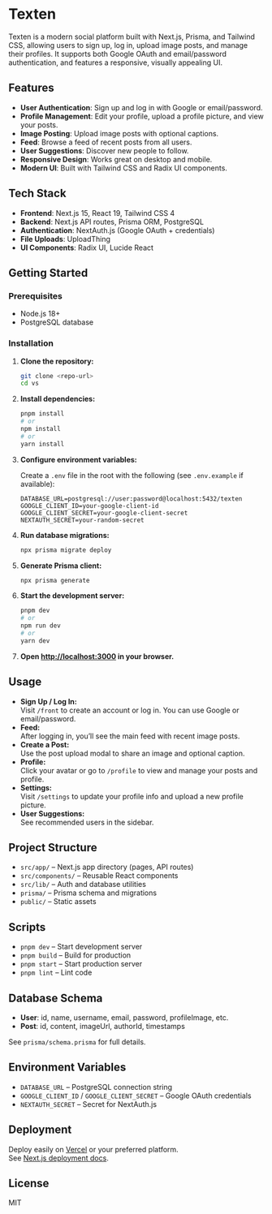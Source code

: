 # Texten

Texten is a modern social platform built with Next.js, Prisma, and Tailwind CSS, allowing users to sign up, log in, upload image posts, and manage their profiles. It supports both Google OAuth and email/password authentication, and features a responsive, visually appealing UI.

## Features

- **User Authentication**: Sign up and log in with Google or email/password.
- **Profile Management**: Edit your profile, upload a profile picture, and view your posts.
- **Image Posting**: Upload image posts with optional captions.
- **Feed**: Browse a feed of recent posts from all users.
- **User Suggestions**: Discover new people to follow.
- **Responsive Design**: Works great on desktop and mobile.
- **Modern UI**: Built with Tailwind CSS and Radix UI components.

## Tech Stack

- **Frontend**: Next.js 15, React 19, Tailwind CSS 4
- **Backend**: Next.js API routes, Prisma ORM, PostgreSQL
- **Authentication**: NextAuth.js (Google OAuth + credentials)
- **File Uploads**: UploadThing
- **UI Components**: Radix UI, Lucide React

## Getting Started

### Prerequisites

- Node.js 18+
- PostgreSQL database

### Installation

1. **Clone the repository:**
   ```bash
   git clone <repo-url>
   cd vs
   ```

2. **Install dependencies:**
   ```bash
   pnpm install
   # or
   npm install
   # or
   yarn install
   ```

3. **Configure environment variables:**

   Create a `.env` file in the root with the following (see `.env.example` if available):

   ```
   DATABASE_URL=postgresql://user:password@localhost:5432/texten
   GOOGLE_CLIENT_ID=your-google-client-id
   GOOGLE_CLIENT_SECRET=your-google-client-secret
   NEXTAUTH_SECRET=your-random-secret
   ```

4. **Run database migrations:**
   ```bash
   npx prisma migrate deploy
   ```

5. **Generate Prisma client:**
   ```bash
   npx prisma generate
   ```

6. **Start the development server:**
   ```bash
   pnpm dev
   # or
   npm run dev
   # or
   yarn dev
   ```

7. **Open [http://localhost:3000](http://localhost:3000) in your browser.**

## Usage

- **Sign Up / Log In:**  
  Visit `/front` to create an account or log in. You can use Google or email/password.
- **Feed:**  
  After logging in, you’ll see the main feed with recent image posts.
- **Create a Post:**  
  Use the post upload modal to share an image and optional caption.
- **Profile:**  
  Click your avatar or go to `/profile` to view and manage your posts and profile.
- **Settings:**  
  Visit `/settings` to update your profile info and upload a new profile picture.
- **User Suggestions:**  
  See recommended users in the sidebar.

## Project Structure

- `src/app/` – Next.js app directory (pages, API routes)
- `src/components/` – Reusable React components
- `src/lib/` – Auth and database utilities
- `prisma/` – Prisma schema and migrations
- `public/` – Static assets

## Scripts

- `pnpm dev` – Start development server
- `pnpm build` – Build for production
- `pnpm start` – Start production server
- `pnpm lint` – Lint code

## Database Schema

- **User**: id, name, username, email, password, profileImage, etc.
- **Post**: id, content, imageUrl, authorId, timestamps

See `prisma/schema.prisma` for full details.

## Environment Variables

- `DATABASE_URL` – PostgreSQL connection string
- `GOOGLE_CLIENT_ID` / `GOOGLE_CLIENT_SECRET` – Google OAuth credentials
- `NEXTAUTH_SECRET` – Secret for NextAuth.js

## Deployment

Deploy easily on [Vercel](https://vercel.com/) or your preferred platform.  
See [Next.js deployment docs](https://nextjs.org/docs/app/building-your-application/deploying).

## License

MIT